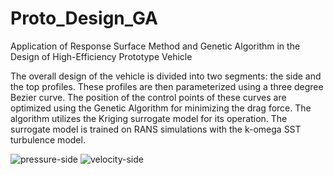 # Proto_Design_GA
Application of Response Surface Method and Genetic Algorithm in the Design of High-Efficiency Prototype Vehicle

The overall design of the vehicle is divided into two segments: the side and the top profiles. These profiles are then parameterized using a three degree Bezier curve. The position of the control points of these curves are optimized using the Genetic Algorithm for minimizing the drag force. The algorithm utilizes the Kriging surrogate model for its operation. The surrogate model is trained on RANS simulations with the k-omega SST turbulence model.

![pressure-side](https://github.com/Parass2802/Proto-Design-GA/assets/149015075/876dd834-17aa-4ce9-8025-884a54aaa240)
![velocity-side](https://github.com/Parass2802/Proto-Design-GA/assets/149015075/0b6a4ddd-1292-4924-97f3-7366156be70c)
